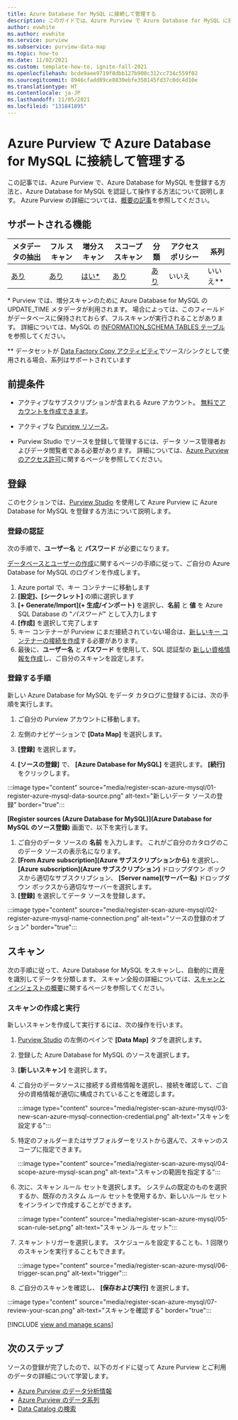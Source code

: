 ```yaml
---
title: Azure Database for MySQL に接続して管理する
description: このガイドでは、Azure Purview で Azure Database for MySQL に接続し、Azure Purview の機能を使用して Azure Database for MySQL ソースをスキャンおよび管理する方法について説明します。
author: evwhite
ms.author: evwhite
ms.service: purview
ms.subservice: purview-data-map
ms.topic: how-to
ms.date: 11/02/2021
ms.custom: template-how-to, ignite-fall-2021
ms.openlocfilehash: bcde9aee9719f8dbb127b908c312cc734c559f02
ms.sourcegitcommit: 8946cfadd89ce8830ebfe358145fd37c0dc4d10e
ms.translationtype: HT
ms.contentlocale: ja-JP
ms.lasthandoff: 11/05/2021
ms.locfileid: "131841895"
---
```

# <a name="connect-to-and-manage-azure-databases-for-mysql-in-azure-purview"></a>Azure Purview で Azure Database for MySQL に接続して管理する

この記事では、Azure Purview で、Azure Database for MySQL を登録する方法と、Azure Database for MySQL を認証して操作する方法について説明します。 Azure Purview の詳細については、[概要の記事](overview.md)を参照してください。

## <a name="supported-capabilities"></a>サポートされる機能

|**メタデータの抽出**|  **フル スキャン**  |**増分スキャン**|**スコープ スキャン**|**分類**|**アクセス ポリシー**|**系列**|
|---|---|---|---|---|---|---|
| [あり](#register) | [あり](#scan)| [はい*](#scan) | [あり](#scan) | [あり](#scan) | いいえ | いいえ** |

\* Purview では、増分スキャンのために Azure Database for MySQL の UPDATE_TIME メタデータが利用されます。 場合によっては、このフィールドがデータベースに保持されておらず、フルスキャンが実行されることがあります。 詳細については、MySQL の [INFORMATION_SCHEMA TABLES テーブル](https://dev.mysql.com/doc/refman/5.7/en/information-schema-tables-table.html)を参照してください。

\** データセットが [Data Factory Copy アクティビティ](how-to-link-azure-data-factory.md)でソース/シンクとして使用される場合、系列はサポートされています 

## <a name="prerequisites"></a>前提条件

* アクティブなサブスクリプションが含まれる Azure アカウント。 [無料でアカウントを作成できます](https://azure.microsoft.com/free/?WT.mc_id=A261C142F)。

* アクティブな [Purview リソース](create-catalog-portal.md)。

* Purview Studio でソースを登録して管理するには、データ ソース管理者およびデータ閲覧者である必要があります。 詳細については、[Azure Purview のアクセス許可](catalog-permissions.md)に関するページを参照してください。

## <a name="register"></a>登録

このセクションでは、[Purview Studio](https://web.purview.azure.com/) を使用して Azure Purview に Azure Database for MySQL を登録する方法について説明します。

### <a name="authentication-for-registration"></a>登録の認証

次の手順で、**ユーザー名** と **パスワード** が必要になります。

[データベースとユーザーの作成](../mysql/howto-create-users.md)に関するページの手順に従って、ご自分の Azure Database for MySQL のログインを作成します。

1. Azure portal で、キー コンテナーに移動します
1. **[設定]、[シークレット]** の順に選択します
1. **[+ Generate/Import]\(+ 生成/インポート\)** を選択し、**名前** と **値** を Azure SQL Database の "*パスワード*" として入力します
1. **[作成]** を選択して完了します
1. キー コンテナーが Purview にまだ接続されていない場合は、[新しいキー コンテナーの接続を作成](manage-credentials.md#create-azure-key-vaults-connections-in-your-azure-purview-account)する必要があります。
1. 最後に、**ユーザー名** と **パスワード** を使用して、SQL 認証型の [新しい資格情報を作成](manage-credentials.md#create-a-new-credential)し、ご自分のスキャンを設定します。

### <a name="steps-to-register"></a>登録する手順

新しい Azure Database for MySQL をデータ カタログに登録するには、次の手順を実行します。

1. ご自分の Purview アカウントに移動します。

1. 左側のナビゲーションで **[Data Map]** を選択します。

1. **[登録]** を選択します。

1. **[ソースの登録]** で、 **[Azure Database for MySQL]** を選択します。 **[続行]** をクリックします。

:::image type="content" source="media/register-scan-azure-mysql/01-register-azure-mysql-data-source.png" alt-text="新しいデータ ソースの登録" border="true":::

**[Register sources (Azure Database for MySQL)]\(Azure Database for MySQL のソース登録\)** 画面で、以下を実行します。

1. ご自分のデータ ソースの **名前** を入力します。 これがご自分のカタログのこのデータ ソースの表示名になります。
1. **[From Azure subscription]\(Azure サブスクリプションから\)** を選択し、 **[Azure subscription]\(Azure サブスクリプション\)** ドロップダウン ボックスから適切なサブスクリプション、 **[Server name]\(サーバー名\)** ドロップダウン ボックスから適切なサーバーを選択します。
1. **[登録]** を選択してデータ ソースを登録します。

:::image type="content" source="media/register-scan-azure-mysql/02-register-azure-mysql-name-connection.png" alt-text="ソースの登録のオプション" border="true":::

## <a name="scan"></a>スキャン

次の手順に従って、Azure Database for MySQL をスキャンし、自動的に資産を識別してデータを分類します。 スキャン全般の詳細については、[スキャンとインジェストの概要](concept-scans-and-ingestion.md)に関するページを参照してください。

### <a name="create-and-run-scan"></a>スキャンの作成と実行

新しいスキャンを作成して実行するには、次の操作を行います。

1. [Purview Studio](https://web.purview.azure.com/resource/) の左側のペインで **[Data Map]** タブを選択します。

1. 登録した Azure Database for MySQL のソースを選択します。

1. **[新しいスキャン]** を選択します。

1. ご自分のデータソースに接続する資格情報を選択し、接続を確認して、ご自分の資格情報が適切に構成されていることを確認します。

   :::image type="content" source="media/register-scan-azure-mysql/03-new-scan-azure-mysql-connection-credential.png" alt-text="スキャンを設定する":::

1. 特定のフォルダーまたはサブフォルダーをリストから選んで、スキャンのスコープに指定できます。

   :::image type="content" source="media/register-scan-azure-mysql/04-scope-azure-mysql-scan.png" alt-text="スキャンの範囲を指定する":::

1. 次に、スキャン ルール セットを選択します。 システムの既定のものを選択するか、既存のカスタム ルール セットを使用するか、新しいルール セットをインラインで作成することができます。

   :::image type="content" source="media/register-scan-azure-mysql/05-scan-rule-set.png" alt-text="スキャン ルール セット":::

1. スキャン トリガーを選択します。 スケジュールを設定することも、1 回限りのスキャンを実行することもできます。

   :::image type="content" source="media/register-scan-azure-mysql/06-trigger-scan.png" alt-text="trigger":::

1. ご自分のスキャンを確認し、 **[保存および実行]** を選択します。

:::image type="content" source="media/register-scan-azure-mysql/07-review-your-scan.png" alt-text="スキャンを確認する" border="true":::

[!INCLUDE [view and manage scans](includes/view-and-manage-scans.md)]

## <a name="next-steps"></a>次のステップ

ソースの登録が完了したので、以下のガイドに従って Azure Purview とご利用のデータの詳細について学習します。

- [Azure Purview のデータ分析情報](concept-insights.md)
- [Azure Purview のデータ系列](catalog-lineage-user-guide.md)
- [Data Catalog の検索](how-to-search-catalog.md)
